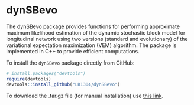 # dynSBevo
The dynSBevo package provides functions for performing approximate maximum likelihood estimation of the dynamic stochastic block model for longitudinal network using two versions (standard and evolutionary) of the variational expectation maximization (VEM) algorithm. The package is implemented in C++ to provide efficient computations.

To install the `dynSBevo` package directly from GitHub:
```r
# install.packages("devtools")
require(devtools)
devtools::install_github("LB1304/dynSBevo")
```

To download the .tar.gz file (for manual installation) use [this link](https://github.com/LB1304/dynSBevo/archive/main.tar.gz).
